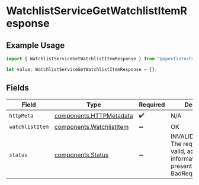 # WatchlistServiceGetWatchlistItemResponse

## Example Usage

```typescript
import { WatchlistServiceGetWatchlistItemResponse } from "@apexfintechsolutions/ascend-sdk/models/operations";

let value: WatchlistServiceGetWatchlistItemResponse = {};
```

## Fields

| Field                                                                                                        | Type                                                                                                         | Required                                                                                                     | Description                                                                                                  |
| ------------------------------------------------------------------------------------------------------------ | ------------------------------------------------------------------------------------------------------------ | ------------------------------------------------------------------------------------------------------------ | ------------------------------------------------------------------------------------------------------------ |
| `httpMeta`                                                                                                   | [components.HTTPMetadata](../../models/components/httpmetadata.md)                                           | :heavy_check_mark:                                                                                           | N/A                                                                                                          |
| `watchlistItem`                                                                                              | [components.WatchlistItem](../../models/components/watchlistitem.md)                                         | :heavy_minus_sign:                                                                                           | OK                                                                                                           |
| `status`                                                                                                     | [components.Status](../../models/components/status.md)                                                       | :heavy_minus_sign:                                                                                           | INVALID_ARGUMENT: The request is not valid, additional information may be present in the BadRequest details. |
